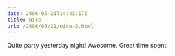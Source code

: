 ```yaml
---
date: 2006-05-21T14:41:17Z
title: Nice
url: /2006/05/21/nice-2.html
---
```


<p>Quite party yesterday night! Awesome. Great time spent.</p>
